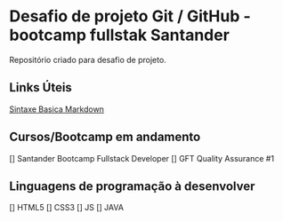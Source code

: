 # Desafio de projeto Git / GitHub - bootcamp fullstak Santander
Repositório criado para desafio de projeto.

## Links Úteis
[Sintaxe Basica Markdown](https://www.markdownguide.org/basic-syntax/)

## Cursos/Bootcamp em andamento
[] Santander Bootcamp Fullstack Developer
[] GFT Quality Assurance #1

## Linguagens de programação à desenvolver
[] HTML5
[] CSS3
[] JS
[] JAVA
